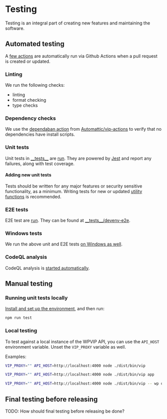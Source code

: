 # Testing

Testing is an integral part of creating new features and maintaining the software.

## Automated testing

A [few actions](https://github.com/Automattic/vip-service-boilerplate/blob/trunk/.github/workflows/ci.yml) are automatically run via Github Actions when a pull request is created or updated.

### Linting

We run the following checks:

- linting
- format checking
- type checks

### Dependency checks

We use the [dependaban action](https://github.com/Automattic/vip-actions/tree/trunk/dependaban) from [Automattic/vip-actions](https://github.com/Automattic/vip-actions/) to verify that no dependencies have install scripts.

### Unit tests

Unit tests in [\_\_tests\_\_](https://github.com/Automattic/vip-service-boilerplate/tree/trunk/__tests__) are [run](https://github.com/Automattic/vip-cli/blob/trunk/.github/workflows/ci.yml). They are powered by [Jest](https://facebook.github.io/jest/) and report any failures, along with test coverage.

#### Adding new unit tests

Tests should be written for any major features or security sensitive functionality, as a minimum. Writing tests for new or updated [utility functions](https://github.com/Automattic/vip-service-boilerplate/tree/trunk/???) is recommended.

### E2E tests

E2E test are [run](https://github.com/Automattic/vip-cli/blob/trunk/.github/workflows/devenv-e2e.yml). They can be found at [\_\_tests\_\_/devenv-e2e](https://github.com/Automattic/vip-cli/tree/trunk/__tests__/devenv-e2e).

### Windows tests

We run the above unit and E2E tests [on Windows as well](https://github.com/Automattic/vip-cli/blob/trunk/.github./workflows/tests.yml).

### CodeQL analysis

CodeQL analysis is [started automatically](https://github.com/Automattic/vip-cli/blob/trunk/.github/workflows/codeql-analysis.yml).

## Manual testing

### Running unit tests locally

[Install and set up the environment](SETUP.md#installation--setup-instructions), and then run:

```bash
npm run test
```

### Local testing

To test against a local instance of the WPVIP API, you can use the `API_HOST` environment variable. Unset the `VIP_PROXY` variable as well.

Examples:

```bash
VIP_PROXY="" API_HOST=http://localhost:4000 node ./dist/bin/vip

VIP_PROXY="" API_HOST=http://localhost:4000 node ./dist/bin/vip app

VIP_PROXY="" API_HOST=http://localhost:4000 node ./dist/bin/vip -- wp option get home
```

## Final testing before releasing

TODO: How should final testing before releasing be done?
